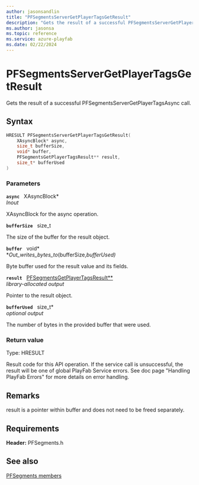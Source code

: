 ```yaml
---
author: jasonsandlin
title: "PFSegmentsServerGetPlayerTagsGetResult"
description: "Gets the result of a successful PFSegmentsServerGetPlayerTagsAsync call."
ms.author: jasonsa
ms.topic: reference
ms.service: azure-playfab
ms.date: 02/22/2024
---
```


# PFSegmentsServerGetPlayerTagsGetResult  

Gets the result of a successful PFSegmentsServerGetPlayerTagsAsync call.  

## Syntax  
  
```cpp
HRESULT PFSegmentsServerGetPlayerTagsGetResult(  
    XAsyncBlock* async,  
    size_t bufferSize,  
    void* buffer,  
    PFSegmentsGetPlayerTagsResult** result,  
    size_t* bufferUsed  
)  
```  
  
### Parameters  
  
**`async`** &nbsp; XAsyncBlock*  
*_Inout_*  
  
XAsyncBlock for the async operation.  
  
**`bufferSize`** &nbsp; size_t  
  
The size of the buffer for the result object.  
  
**`buffer`** &nbsp; void*  
*_Out_writes_bytes_to_(bufferSize,*bufferUsed)*  
  
Byte buffer used for the result value and its fields.  
  
**`result`** &nbsp; [PFSegmentsGetPlayerTagsResult**](../../pfsegmentstypes/structs/pfsegmentsgetplayertagsresult.md)  
*library-allocated output*  
  
Pointer to the result object.  
  
**`bufferUsed`** &nbsp; size_t*  
*optional output*  
  
The number of bytes in the provided buffer that were used.  
  
  
### Return value
Type: HRESULT
  
Result code for this API operation. If the service call is unsuccessful, the result will be one of global PlayFab Service errors. See doc page "Handling PlayFab Errors" for more details on error handling.
  
## Remarks  
  
result is a pointer within buffer and does not need to be freed separately.
  
## Requirements  
  
**Header:** PFSegments.h
  
## See also  
[PFSegments members](../pfsegments_members.md)  

  
  
